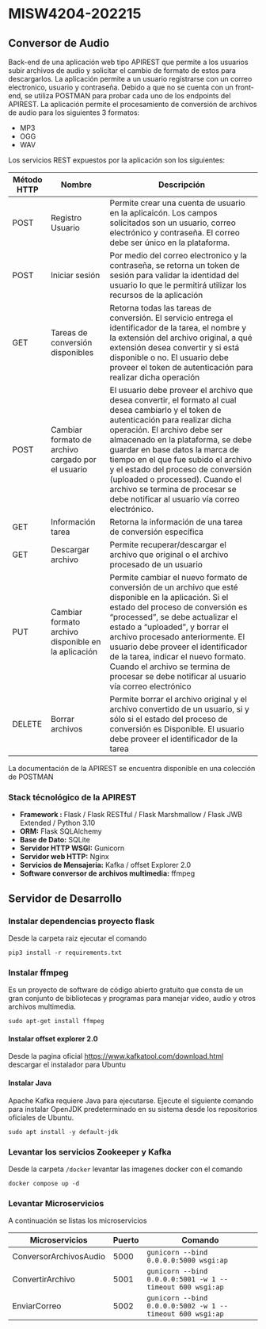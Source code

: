 # MISW4204-202215

## Conversor de Audio

Back-end de una aplicación web tipo APIREST que permite a los usuarios subir archivos de audio y solicitar el cambio de formato de estos para descargarlos. La aplicación permite a un usuario registrarse con un correo electronico, usuario y contraseña. Debido a que no se cuenta con un front-end, se utiliza POSTMAN para probar cada uno de los endpoints del APIREST. La aplicación permite el procesamiento de conversión de archivos de audio para los siguientes 3 formatos:

- MP3
- OGG
- WAV

Los servicios REST expuestos por la aplicación son los siguientes:

| Método HTTP | Nombre                                              | Descripción                                                                                                                                                                                                                                                                                                                                                                                                                                         |
|-------------|-----------------------------------------------------|-----------------------------------------------------------------------------------------------------------------------------------------------------------------------------------------------------------------------------------------------------------------------------------------------------------------------------------------------------------------------------------------------------------------------------------------------------|
| POST        | Registro Usuario                                    | Permite crear una cuenta de usuario en la aplicaicón. Los campos solicitados son un usuario, correo electrónico y contraseña. El correo debe ser único en la plataforma.                                                                                                                                                                                                                                                                            |
| POST        | Iniciar sesión                                      | Por medio del correo electronico y la contraseña, se retorna un token de sesión para validar la identidad del usuario lo que le permitirá utilizar los recursos de la aplicación                                                                                                                                                                                                                                                                    |
| GET         | Tareas de conversión disponibles                    | Retorna todas las tareas de conversión. El servicio entrega el identificador de la tarea, el nombre y la extensión del archivo original, a qué extensión desea convertir y si está disponible o no. El usuario debe proveer el token de autenticación para realizar dicha operación                                                                                                                                                                 |
| POST        | Cambiar formato de archivo cargado por el usuario   | El usuario debe proveer el archivo que desea convertir, el formato al cual desea cambiarlo y el token de autenticación para realizar dicha operación. El archivo debe ser almacenado en la plataforma, se debe guardar en base datos la marca de tiempo en el que fue subido el archivo y el estado del proceso de conversión (uploaded o processed). Cuando el archivo se termina de procesar se debe notificar al usuario vía correo electrónico. |
| GET         | Información tarea                                   | Retorna la información de una tarea de conversión específica                                                                                                                                                                                                                                                                                                                                                                                        |
| GET         | Descargar archivo                                   | Permite recuperar/descargar el archivo que original o el archivo procesado de un usuario                                                                                                                                                                                                                                                                                                                                                            |
| PUT         | Cambiar formato archivo disponible en la aplicación | Permite cambiar el nuevo formato de conversión de un archivo que esté disponible en la aplicación. Si el estado del proceso de conversión es “processed”, se debe actualizar el estado a “uploaded”, y borrar el archivo procesado anteriormente. El usuario debe proveer el identificador de la tarea, indicar el nuevo formato. Cuando el archivo se termina de procesar se debe notificar al usuario vía correo electrónico                      |
| DELETE      | Borrar archivos                                     | Permite borrar el archivo original y el archivo convertido de un usuario, si y sólo si el estado del proceso de conversión es Disponible. El usuario debe proveer el identificador de la tarea                                                                                                                                                                                                                                                      |

La documentación de la APIREST se encuentra disponible en una colección de POSTMAN

### Stack técnológico de la APIREST

- **Framework :** Flask / Flask RESTful / Flask Marshmallow / Flask JWB Extended / Python 3.10
- **ORM:** Flask SQLAlchemy 
- **Base de Dato:** SQLite
- **Servidor HTTP WSGI:** Gunicorn
- **Servidor web HTTP:** Nginx
- **Servicios de Mensajeria:** Kafka / offset Explorer 2.0
- **Software conversor de archivos multimedia:** ffmpeg

## Servidor de Desarrollo


### Instalar dependencias proyecto flask
Desde la carpeta raiz ejecutar el comando

```
pip3 install -r requirements.txt
```

### Instalar ffmpeg

Es un proyecto de software de código abierto gratuito que consta de un gran conjunto de bibliotecas y programas para manejar video, audio y otros archivos multimedia.

```
sudo apt-get install ffmpeg 
```

#### Instalar offset explorer 2.0

Desde la pagina oficial https://www.kafkatool.com/download.html descargar el instalador para Ubuntu

#### Instalar Java

Apache Kafka requiere Java para ejecutarse. Ejecute el siguiente comando para instalar OpenJDK predeterminado en su sistema desde los repositorios oficiales de Ubuntu.

```
sudo apt install -y default-jdk
```

### Levantar los servicios Zookeeper y Kafka 

Desde la carpeta ```/docker``` levantar las imagenes docker con el comando
```
docker compose up -d
```

### Levantar Microservicios
A continuación se listas los microservicios 

| Microservicios         | Puerto | Comando                                                       |
|------------------------|--------|---------------------------------------------------------------|
| ConversorArchivosAudio | 5000   | ```gunicorn --bind 0.0.0.0:5000 wsgi:ap```                    |
| ConvertirArchivo       | 5001   | ```gunicorn --bind 0.0.0.0:5001 -w 1 --timeout 600 wsgi:ap``` |
| EnviarCorreo           | 5002   | ```gunicorn --bind 0.0.0.0:5002 -w 1 --timeout 600 wsgi:ap``` |


